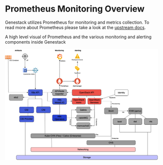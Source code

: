 # Prometheus Monitoring Overview

Genestack utilizes Prometheus for monitoring and metrics collection. To read more about Prometheus please take a look at the [upstream docs](https://prometheus.io).


A high level visual of Prometheus and the various monitoring and alerting components inside Genestack

![Genestack Architecture Diagram](assets/images/diagram-genestack.png)
